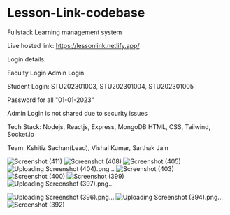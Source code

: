 # Lesson-Link-codebase
Fullstack Learning management system 

Live hosted link: https://lessonlink.netlify.app/

Login details:

Faculty Login
Admin Login

Student Login: 
STU202301003,
STU202301004,
STU202301005

Password for all
"01-01-2023"

Admin Login is not shared due to security issues

Tech Stack:
Nodejs, Reactjs, Express, MongoDB
HTML, CSS, Tailwind, Socket.io

Team: 
Kshitiz Sachan(Lead), 
Vishal Kumar, 
Sarthak Jain

![Screenshot (411)](https://github.com/KshitizSachan/Lesson-Link-codebase/assets/97247354/3a1df6d0-1ee1-42f8-b6f9-11595c3b8055)
![Screenshot (408)](https://github.com/KshitizSachan/Lesson-Link-codebase/assets/97247354/70e4e84d-6d42-4ef1-9674-45c4ea2c3bca)
![Screenshot (405)](https://github.com/KshitizSachan/Lesson-Link-codebase/assets/97247354/e1791903-e817-4533-9310-6167a29a2e43)
![Uploading Screenshot (404).png…]()
![Screenshot (403)](https://github.com/KshitizSachan/Lesson-Link-codebase/assets/97247354/6e5ce79c-5a66-4c7d-8b23-b51444382d7a)
![Screenshot (400)](https://github.com/KshitizSachan/Lesson-Link-codebase/assets/97247354/8f257086-2306-4447-be19-0f3d25bd6afb)
![Screenshot (399)](https://github.com/KshitizSachan/Lesson-Link-codebase/assets/97247354/fafaf09f-92d0-4efb-b518-64ac657dc519)
![Uploading Screenshot (397).png…]()


![Uploading Screenshot (396).png…]()
![Uploading Screenshot (394).png…]()
![Screenshot (392)](https://github.com/KshitizSachan/Lesson-Link-codebase/assets/97247354/d9d356bd-073d-429d-bd60-be80e4fa8d01)



